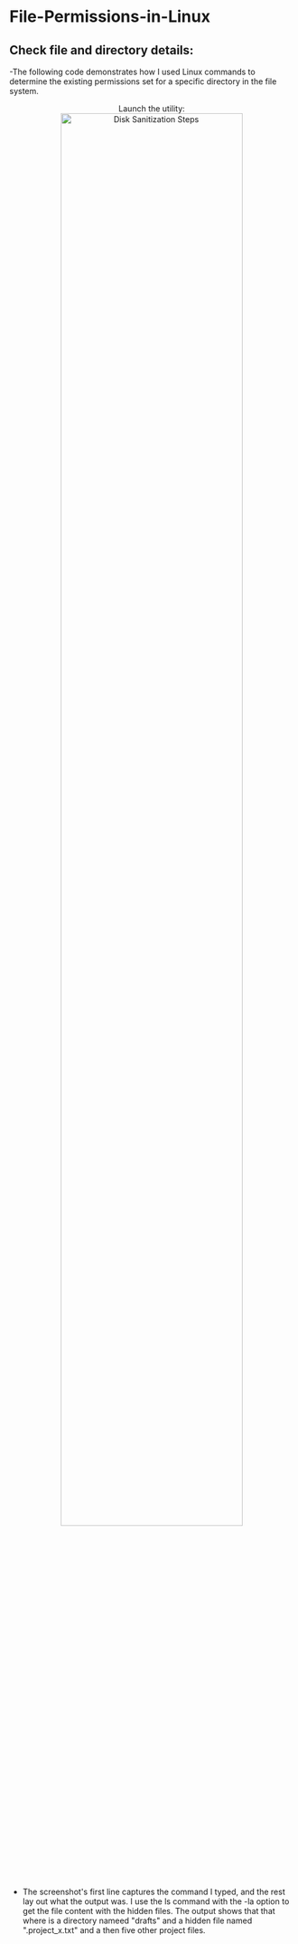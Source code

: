 # File-Permissions-in-Linux

<h2> Check file and directory details:</h2>

-The following code demonstrates how I used Linux commands to determine the existing
permissions set for a specific directory in the file system.

<p align="center">
Launch the utility: <br/>
<img src="[https://imgur.com/a/phZd1Zh](https://i.imgur.com/dSUwxLs.png)" height="80%" width="80%" alt="Disk Sanitization Steps"/>
<br />


- The screenshot's first line captures the command I typed, and the rest lay out what the output was. I use the ls command with the -la option to get the file content with the hidden files. The output shows that that where is a directory nameed "drafts" and a hidden file named ".project_x.txt" and a then five other project files. 
